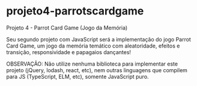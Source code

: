# projeto4-parrotscardgame
Projeto 4 - Parrot Card Game (Jogo da Memória) 

Seu segundo projeto com JavaScript será a implementação do jogo Parrot Card Game, um jogo da memória temático com aleatoridade, efeitos e transição, responsividade e papagaios dançantes!

OBSERVAÇÂO: Não utilize nenhuma biblioteca para implementar este projeto (jQuery, lodash, react, etc), nem outras linguagens que compilem para JS (TypeScript, ELM, etc), somente JavaScript puro.
